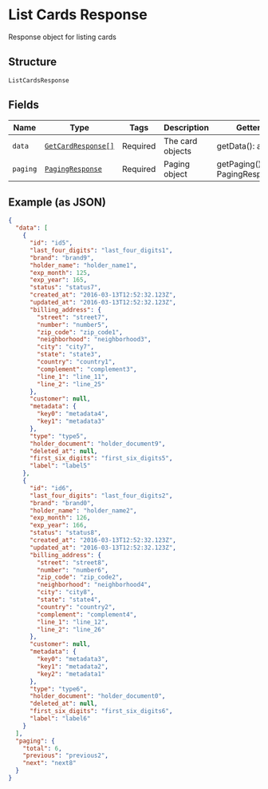 
# List Cards Response

Response object for listing cards

## Structure

`ListCardsResponse`

## Fields

| Name | Type | Tags | Description | Getter | Setter |
|  --- | --- | --- | --- | --- | --- |
| `data` | [`GetCardResponse[]`](/doc/models/get-card-response.md) | Required | The card objects | getData(): array | setData(array data): void |
| `paging` | [`PagingResponse`](/doc/models/paging-response.md) | Required | Paging object | getPaging(): PagingResponse | setPaging(PagingResponse paging): void |

## Example (as JSON)

```json
{
  "data": [
    {
      "id": "id5",
      "last_four_digits": "last_four_digits1",
      "brand": "brand9",
      "holder_name": "holder_name1",
      "exp_month": 125,
      "exp_year": 165,
      "status": "status7",
      "created_at": "2016-03-13T12:52:32.123Z",
      "updated_at": "2016-03-13T12:52:32.123Z",
      "billing_address": {
        "street": "street7",
        "number": "number5",
        "zip_code": "zip_code1",
        "neighborhood": "neighborhood3",
        "city": "city7",
        "state": "state3",
        "country": "country1",
        "complement": "complement3",
        "line_1": "line_11",
        "line_2": "line_25"
      },
      "customer": null,
      "metadata": {
        "key0": "metadata4",
        "key1": "metadata3"
      },
      "type": "type5",
      "holder_document": "holder_document9",
      "deleted_at": null,
      "first_six_digits": "first_six_digits5",
      "label": "label5"
    },
    {
      "id": "id6",
      "last_four_digits": "last_four_digits2",
      "brand": "brand0",
      "holder_name": "holder_name2",
      "exp_month": 126,
      "exp_year": 166,
      "status": "status8",
      "created_at": "2016-03-13T12:52:32.123Z",
      "updated_at": "2016-03-13T12:52:32.123Z",
      "billing_address": {
        "street": "street8",
        "number": "number6",
        "zip_code": "zip_code2",
        "neighborhood": "neighborhood4",
        "city": "city8",
        "state": "state4",
        "country": "country2",
        "complement": "complement4",
        "line_1": "line_12",
        "line_2": "line_26"
      },
      "customer": null,
      "metadata": {
        "key0": "metadata3",
        "key1": "metadata2",
        "key2": "metadata1"
      },
      "type": "type6",
      "holder_document": "holder_document0",
      "deleted_at": null,
      "first_six_digits": "first_six_digits6",
      "label": "label6"
    }
  ],
  "paging": {
    "total": 6,
    "previous": "previous2",
    "next": "next8"
  }
}
```

